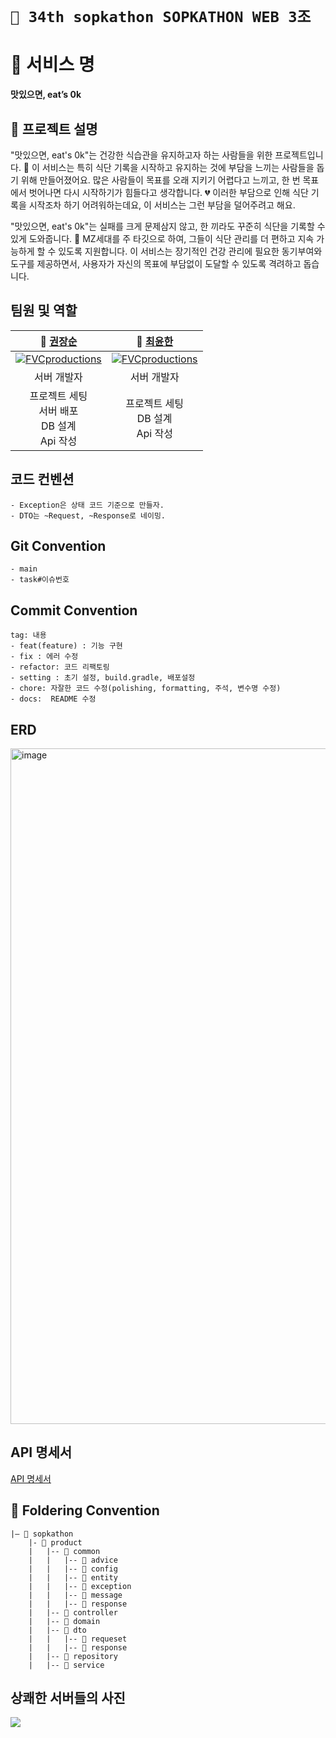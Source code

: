 # `🌱 34th sopkathon SOPKATHON WEB 3조`

# 🍴 서비스 명
**맛있으면, eat’s 0k**

## 📝 프로젝트 설명

"맛있으면, eat's 0k"는 건강한 식습관을 유지하고자 하는 사람들을 위한 프로젝트입니다. 🌟 이 서비스는 특히 식단 기록을 시작하고 유지하는 것에 부담을 느끼는 사람들을 돕기 위해 만들어졌어요. 많은 사람들이 목표를 오래 지키기 어렵다고 느끼고, 한 번 목표에서 벗어나면 다시 시작하기가 힘들다고 생각합니다. 💔 이러한 부담으로 인해 식단 기록을 시작조차 하기 어려워하는데요, 이 서비스는 그런 부담을 덜어주려고 해요.

"맛있으면, eat's 0k"는 실패를 크게 문제삼지 않고, 한 끼라도 꾸준히 식단을 기록할 수 있게 도와줍니다. 🎯 MZ세대를 주 타깃으로 하여, 그들이 식단 관리를 더 편하고 지속 가능하게 할 수 있도록 지원합니다. 이 서비스는 장기적인 건강 관리에 필요한 동기부여와 도구를 제공하면서, 사용자가 자신의 목표에 부담없이 도달할 수 있도록 격려하고 돕습니다.


## 팀원 및 역할

|                  **🙋 [권장순](https://github.com/jsoonworld)**                   |                **🙋 [최윤한](https://github.com/unanchoi)**                 |
|:---------------------------------------------------------------------------:| :-------------------------------------------------------------------------: |
| [![FVCproductions](https://avatars.githubusercontent.com/u/89952042?v=4)]() | [![FVCproductions](https://avatars.githubusercontent.com/u/81692211?v=4)]() |
|                                   서버 개발자                                    |                                 서버 개발자                                 |
|               프로젝트 세팅<br />서버 배포<br />DB 설계<br />Api 작성<br />               |        프로젝트 세팅<br />DB 설계<br />Api 작성<br />        |


## 코드 컨벤션
```
- Exception은 상태 코드 기준으로 만들자.
- DTO는 ~Request, ~Response로 네이밍.
```

## Git Convention
```
- main
- task#이슈번호
```

## Commit Convention
```
tag: 내용
- feat(feature) : 기능 구현
- fix : 에러 수정
- refactor: 코드 리팩토링
- setting : 초기 설정, build.gradle, 배포설정
- chore: 자잘한 코드 수정(polishing, formatting, 주석, 변수명 수정)
- docs:  README 수정
```

## ERD
<img width="1081" alt="image" src="https://github.com/now-sopkathon-web-3/server/assets/81692211/a376d42a-8db9-49a6-969b-6083bc2b56de">


## API 명세서
[API 명세서](https://utopian-waterfall-e99.notion.site/API-63bad304198549e8af7992f92dde9bf8?pvs=4)

## 📁 Foldering Convention

```
|— 📁 sopkathon
    |- 📁 product
    |   |-- 📁 common
    |   |   |-- 📁 advice
    |   |   |-- 📁 config
    |   |   |-- 📁 entity
    |   |   |-- 📁 exception
    |   |   |-- 📁 message
    |   |   |-- 📁 response
    |   |-- 📁 controller
    |   |-- 📁 domain
    |   |-- 📁 dto
    |   |   |-- 📁 requeset
    |   |   |-- 📁 response
    |   |-- 📁 repository
    |   |-- 📁 service
```

## 상쾌한 서버들의 사진
![](https://sktweb3.s3.ap-northeast-2.amazonaws.com/DD3A4855.jpeg)
